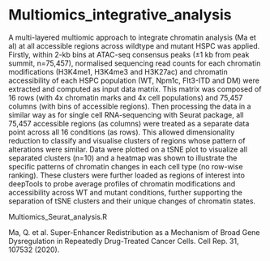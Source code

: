 # Multiomics_integrative_analysis

A multi-layered multiomic approach to integrate chromatin analysis (Ma et al) at all accessible regions across wildtype and mutant HSPC was applied. Firstly, within 2-kb bins at ATAC-seq consensus peaks (±1 kb from peak summit, n=75,457), normalised sequencing read counts for each chromatin modifications (H3K4me1, H3K4me3 and H3K27ac) and chromatin accessibility of each HSPC population (WT, Npm1c, Flt3-ITD and DM) were extracted and computed as input data matrix. This matrix was composed of 16 rows (with 4x chromatin marks and 4x cell populations) and 75,457 columns (with bins of accessible regions). Then processing the data in a similar way as for single cell RNA-sequencing with Seurat package, all 75,457 accessible regions (as columns) were treated as a separate data point across all 16 conditions (as rows). This allowed dimensionality reduction to classify and visualise clusters of regions whose pattern of alterations were similar. Data were plotted on a tSNE plot to visualize all separated clusters (n=10) and a heatmap was shown to illustrate the specific patterns of chromatin changes in each cell type (no row-wise ranking). These clusters were further loaded as regions of interest into deepTools to probe average profiles of chromatin modifications and accessibility across WT and mutant conditions, further supporting the separation of tSNE clusters and their unique changes of chromatin states. 

Multiomics_Seurat_analysis.R

Ma, Q. et al. Super-Enhancer Redistribution as a Mechanism of Broad Gene Dysregulation in Repeatedly Drug-Treated Cancer Cells. Cell Rep. 31, 107532 (2020).
